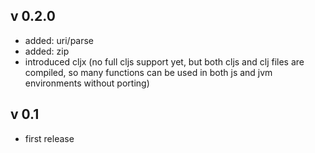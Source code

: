 ## v 0.2.0

 * added: uri/parse
 * added: zip
 * introduced cljx (no full cljs support yet, but both cljs and clj files are compiled, so many functions can be used in both js and jvm environments without porting)

## v 0.1

 * first release
